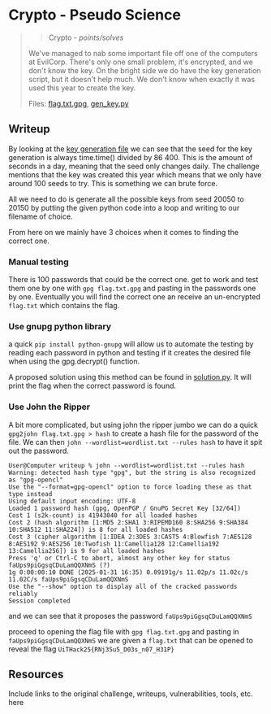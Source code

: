 # Crypto - Pseudo Science

> > Crypto - *points/solves*
>
> We've managed to nab some important file off one of the computers at EvilCorp.
> There's only one small problem, it's encrypted, and we don't know the key.
> On the bright side we do have the key generation script, but it doesn't help much.
> We don't know when exactly it was used this year to create the key.
>
> Files: [flag.txt.gpg](../src/flag.txt.gpg), [gen_key.py](src/gen_key.py)

## Writeup

By looking at the [key generation file](src/gen_key.py) we can see that the seed for the key generation is always time.time() divided by 86 400.
This is the amount of seconds in a day, meaning that the seed only changes daily.
The challenge mentions that the key was created this year which means that we only have around 100 seeds to try.
This is something we can brute force.

All we need to do is generate all the possible keys from seed 20050 to 20150 by putting the given python code into a loop and writing to our filename of choice.

From here on we mainly have 3 choices when it comes to finding the correct one.

### Manual testing
There is 100 passwords that could be the correct one. get to work and test them one by one with `gpg flag.txt.gpg` and pasting in the passwords one by one. Eventually you will find the correct one an receive an un-encrypted `flag.txt` which contains the flag.

### Use gnupg python library
a quick `pip install python-gnupg` will allow us to automate the testing by reading each password in python and testing if it creates the desired file when using the gpg.decrypt() function.

A proposed solution using this method can be found in [solution.py](solution.py). It will print the flag when the correct password is found.

### Use John the Ripper
A bit more complicated, but using john the ripper jumbo we can do a quick `gpg2john flag.txt.gpg > hash` to create a hash file for the password of the file. We can then `john --wordlist=wordlist.txt --rules hash` to have it spit out the password.

```
User@Computer writeup % john --wordlist=wordlist.txt --rules hash
Warning: detected hash type "gpg", but the string is also recognized as "gpg-opencl"
Use the "--format=gpg-opencl" option to force loading these as that type instead
Using default input encoding: UTF-8
Loaded 1 password hash (gpg, OpenPGP / GnuPG Secret Key [32/64])
Cost 1 (s2k-count) is 41943040 for all loaded hashes
Cost 2 (hash algorithm [1:MD5 2:SHA1 3:RIPEMD160 8:SHA256 9:SHA384 10:SHA512 11:SHA224]) is 8 for all loaded hashes
Cost 3 (cipher algorithm [1:IDEA 2:3DES 3:CAST5 4:Blowfish 7:AES128 8:AES192 9:AES256 10:Twofish 11:Camellia128 12:Camellia192 13:Camellia256]) is 9 for all loaded hashes
Press 'q' or Ctrl-C to abort, almost any other key for status
faUps9piGgsqCDuLamQQXNmS (?)
1g 0:00:00:10 DONE (2025-01-31 16:35) 0.09191g/s 11.02p/s 11.02c/s 11.02C/s faUps9piGgsqCDuLamQQXNmS
Use the "--show" option to display all of the cracked passwords reliably
Session completed
```
and we can see that it proposes the password `faUps9piGgsqCDuLamQQXNmS`

proceed to opening the flag file with `gpg flag.txt.gpg` and pasting in `faUps9piGgsqCDuLamQQXNmS` we are given a `flag.txt` that can be opened to reveal the flag `UiTHack25{RNj35u5_D03s_n07_H31P}`

## Resources

Include links to the original challenge, writeups, vulnerabilities, tools, etc. here
